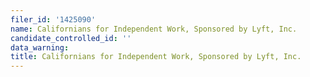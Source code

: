 ```yaml
---
filer_id: '1425090'
name: Californians for Independent Work, Sponsored by Lyft, Inc.
candidate_controlled_id: ''
data_warning:
title: Californians for Independent Work, Sponsored by Lyft, Inc.
---
```

